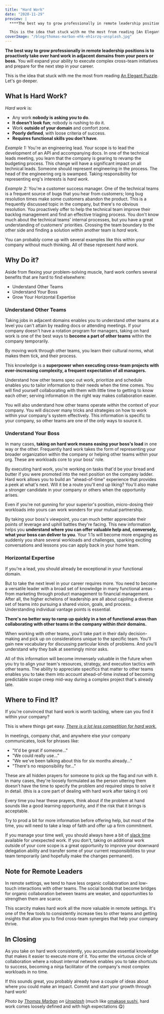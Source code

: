 ```yaml
---
title: "Hard Work"
date: "2020-11-29"
preview: |
  ****The best way to grow professionally in remote leadership positions is to proactively take over hard work in adjacent domains from your peers or boss.**** You will expand your ability to execute complex cross-team initiatives and prepare for the next step in your career.

  This is the idea that stuck with me the most from reading [An Elegant Puzzle](https://janjan.xyz/2020/10/04/book-recap-an-elegant-puzzle-by-will-larson/). Let's go deeper.
coverImage: "/blog/thomas-marban-ehk-eh1srzq-unsplash.jpg"
---
```


****The best way to grow professionally in remote leadership positions is to proactively take over hard work in adjacent domains from your peers or boss.**** You will expand your ability to execute complex cross-team initiatives and prepare for the next step in your career.

This is the idea that stuck with me the most from reading [An Elegant Puzzle](https://janjan.xyz/2020/10/04/book-recap-an-elegant-puzzle-by-will-larson/). Let's go deeper.

## What Is Hard Work?

_Hard work_ is:

- Any work **nobody is asking you to do**.
- **It doesn't look fun**; nobody is rushing to do it.
- Work **outside of your domain** and comfort zone.
- **Poorly defined**, with loose criteria of success.
- **Requires functional skills you don't have**.

_Example 1:_ You're an engineering lead. Your scope is to lead the development of an API and accompanying docs. In one of the technical leads meeting, you learn that the company is gearing to revamp the budgeting process. This change will have a significant impact on all technical leads. Someone should represent engineering in the process. The head of the engineering org is swamped. Taking responsibility for representing eng's interests is _hard work_.

_Example 2:_ You're a customer success manager. One of the technical teams is a frequent source of bugs that you hear from customers; long bug resolution times make some customers abandon the product. This is a frequently discussed topic in the company, but there's no obvious resolution. You proactively offer to help the technical team improve their backlog management and find an effective triaging process. You don't know much about the technical teams' internal processes, but you have a great understanding of customers' priorities. Crossing the team boundary to the other side and finding a solution _within_ another team is _hard_ work.

You can probably come up with several examples like this within your company without much thinking. All of these represent _hard work_.

## Why Do it?

Aside from flexing your problem-solving muscle, hard work confers several benefits that are hard to find elsewhere:

- Understand Other Teams
- Understand Your Boss
- Grow Your Horizontal Expertise

### Understand Other Teams

Taking jobs in adjacent domains enables you to understand other teams at a level you can't attain by reading docs or attending meetings. If your company doesn't have a rotation program for managers, taking on hard work is one of the best ways to **become a part of other teams** within the company temporarily.

By moving work through other teams, you learn their cultural norms, what makes them tick, and their process.

This knowledge is a **superpower when executing cross-team projects with ever-increasing complexity, a frequent expectation of all managers.**

Understand how other teams spec out work, prioritize and schedule enables you to tailor information to their needs when the time comes. You will find yourself collaborating with them with little time to getting to know each other; serving information in the right way makes collaboration easier.

You will also understand how other teams operate _within_ the context of your company. You will discover many tricks and strategies on how to work within your company's system effectively. This information is specific to your company, so other teams are one of the only ways to source it.

### Understand Your Boss

In many cases, **taking on hard work means easing your boss's load** in one way or the other. Frequently hard work takes the form of representing your broader organization within the company or helping other teams within your org. These are workloads core to your boss' role.

By executing hard work, you're working on tasks that'd be your bread and butter if you were promoted into the next position on the company ladder. Hard work allows you to build an "ahead-of-time" experience that provides a peek at what's next. Will it be a route you'll end up liking? You'll also make a stronger candidate in your company or others when the opportunity arises.

Even if you're not gunning for your superior's position, micro-dosing their workloads into yours can work wonders for your mutual partnership.

By taking your boss's viewpoint, you can much better appreciate their points of leverage and uphill battles they're facing. This new information helps you **understand where you can offer valuable help and, conversely, what your boss can deliver to you**. Your 1:1s will become more engaging as suddenly you share several workloads and challenges, sparking exciting conversations and lessons you can apply back in your home team.

### Horizontal Expertise

If you're a lead, you should already be exceptional in your functional domain.

But to take the next level in your career requires more. You need to become a versatile leader with a broad set of knowledge in many functional areas - from marketing through product management to financial management. After all, the higher echelons of leadership are all about cajoling a diverse set of teams into pursuing a shared vision, goals, and process. Understanding individual vantage points is essential.

**There's no better way to ramp up quickly in a ton of functional areas than collaborating with other teams in the company within _their_ domains.**

When working with other teams, you'll take part in their daily decision-making and pick up on considerations unique to the specific team. You'll gain new vocabulary for discussing particular kinds of problems. And you'll understand why they balk at seemingly minor asks.

All of this information will become immensely valuable in the future when you try to align your team's resources, strategy, and execution tactics with other teams. The ability to appreciate specifics that matter to other teams enables you to take them into account ahead-of-time instead of becoming predictable scope creep mid-way during a complex project that's already late.

## Where to Find It?

If you're convinced that hard work is worth tackling, where can you find it within your company?

This is where things get easy. _[There is a lot less competition for hard work.](https://janjan.xyz/2020/10/04/book-recap-an-elegant-puzzle-by-will-larson/)_

In meetings, company chat, and anywhere else your company communicates, look for phrases like:

- "It'd be great if someone..."
- "We could really use..."
- "We we've been talking about this for six months already..."
- "There's no responsibility for..."

These are all hidden prayers for someone to pick up the flag and run with it. In many cases, they're loosely formulated as the person uttering them doesn't have the time to specify the problem and required steps to solve it in detail. (this is a core part of dealing with hard work after taking it on)

Every time you hear these prayers, think about if the problem at hand sounds like a good learning opportunity, and if the risk that it brings is acceptable.

Try to prod a bit for more information before offering help, but most of the time, you will need to take a leap of faith and offer up a firm commitment.

If you manage your time well, you should always have a bit of [slack time](https://kanbanzone.com/2019/slack-time/) available for unexpected work. If you don't, taking on additional work outside of your core scope is a great opportunity to improve your downward delegation ability and transfer some of your current responsibilities to your team temporarily (and hopefully make the changes permanent).

## Note for Remote Leaders

In remote settings, we tend to have less organic collaboration and low-touch interactions with other teams. The social bonds that become bridges for organic collaboration between teams are weaker, and opportunities to strengthen them are scarce.

This scarcity makes hard work all the more valuable in remote settings. It's one of the few tools to consistently increase ties to other teams and getting insights that allow you to find cross-team synergies that help your company thrive.

## In Closing

As you take on hard work consistently, you accumulate essential knowledge that makes it easier to execute more of it. You enter the virtuous circle of collaboration where a robust internal network enables you to take shortcuts to success, becoming a ninja facilitator of the company's most complex workloads in no time.

If this sounds great, you probably already have a couple of ideas about where you could make an impact. Commit and start your growth through hard work!

_Photo by [Thomas Marban](https://unsplash.com/@thomas?utm_source=unsplash&utm_medium=referral&utm_content=creditCopyText) on [Unsplash](https://unsplash.com/s/photos/omakase?utm_source=unsplash&utm_medium=referral&utm_content=creditCopyText)_ (much like [omakase sushi](https://en.wikipedia.org/wiki/Omakase), hard work comes loosely defined and with high expectations 😋)
